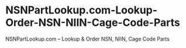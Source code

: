 # NSNPartLookup.com-Lookup-Order-NSN-NIIN-Cage-Code-Parts
NSNPartLookup.com – Lookup &amp; Order NSN, NIIN, Cage Code Parts
